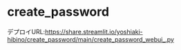 # create_password
デプロイURL:https://share.streamlit.io/yoshiaki-hibino/create_password/main/create_password_webui_.py
